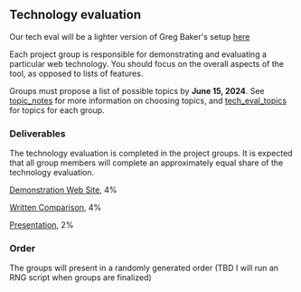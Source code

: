 ## Technology evaluation

Our tech eval will be a lighter version of Greg Baker's setup [here](https://coursys.sfu.ca/2021fa-cmpt-470-d1/pages/TechEval)

Each project group is responsible for demonstrating and evaluating a particular web technology. You should focus on the overall aspects of the tool, as opposed to lists of features.

Groups must propose a list of possible topics by **June 15, 2024**. See [topic_notes](topic_notes.md) for more information on choosing topics, and [tech_eval_topics](tech_eval_topics.md) for topics for each group.

### Deliverables

The technology evaluation is completed in the project groups. It is expected that all group members will complete an approximately equal share of the technology evaluation.

[Demonstration Web Site](tech_eval_website.md), 4%

[Written Comparison](tech_eval_written.md), 4%

[Presentation](tech_eval_presentation), 2%

### Order

The groups will present in a randomly generated order (TBD I will run an RNG script when groups are finalized)
